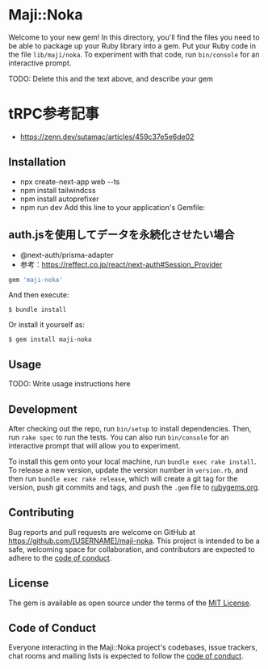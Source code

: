 # Maji::Noka

Welcome to your new gem! In this directory, you'll find the files you need to be able to package up your Ruby library into a gem. Put your Ruby code in the file `lib/maji/noka`. To experiment with that code, run `bin/console` for an interactive prompt.

TODO: Delete this and the text above, and describe your gem

# tRPC参考記事
- https://zenn.dev/sutamac/articles/459c37e5e6de02

## Installation

- npx create-next-app web --ts
- npm install tailwindcss
- npm install autoprefixer
- npm run dev
Add this line to your application's Gemfile:

## auth.jsを使用してデータを永続化させたい場合
- @next-auth/prisma-adapter
- 参考：https://reffect.co.jp/react/next-auth#Session_Provider

```ruby
gem 'maji-noka'
```

And then execute:

    $ bundle install

Or install it yourself as:

    $ gem install maji-noka

## Usage

TODO: Write usage instructions here

## Development

After checking out the repo, run `bin/setup` to install dependencies. Then, run `rake spec` to run the tests. You can also run `bin/console` for an interactive prompt that will allow you to experiment.

To install this gem onto your local machine, run `bundle exec rake install`. To release a new version, update the version number in `version.rb`, and then run `bundle exec rake release`, which will create a git tag for the version, push git commits and tags, and push the `.gem` file to [rubygems.org](https://rubygems.org).

## Contributing

Bug reports and pull requests are welcome on GitHub at https://github.com/[USERNAME]/maji-noka. This project is intended to be a safe, welcoming space for collaboration, and contributors are expected to adhere to the [code of conduct](https://github.com/[USERNAME]/maji-noka/blob/master/CODE_OF_CONDUCT.md).


## License

The gem is available as open source under the terms of the [MIT License](https://opensource.org/licenses/MIT).

## Code of Conduct

Everyone interacting in the Maji::Noka project's codebases, issue trackers, chat rooms and mailing lists is expected to follow the [code of conduct](https://github.com/[USERNAME]/maji-noka/blob/master/CODE_OF_CONDUCT.md).
